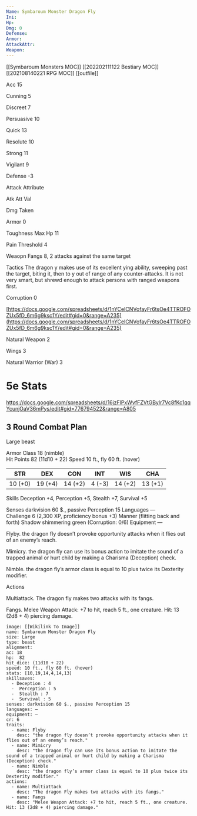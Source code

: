 ```yaml
---
Name: Symbaroum Monster Dragon Fly
Ini: 
Hp: 
Dmg: 0
Defense: 
Armor: 
AttackAttr: 
Weapon: 
---
```

[[Symbaroum Monsters MOC]]
[[202202111122 Bestiary MOC]]
[[202108140221 RPG MOC]]
[[outfile]]

Acc 15

Cunning 5

Discreet 7

Persuasive 10

Quick 13

Resolute 10

Strong 11

Vigilant 9

Defense -3

Attack Attribute

Atk Att Val

Dmg Taken

Armor 0

Toughness Max Hp 11

Pain Threshold 4

Weaopn Fangs 8, 2 attacks against the same target

Tactics The dragon y makes use of its excellent ying ability, sweeping past the target, biting it, then to y out of range of any counter-attacks. It is not very smart, but shrewd enough to attack persons with ranged weapons first.

Corruption 0

[https://docs.google.com/spreadsheets/d/1nYCeICNVofayFr6tsOe4TTROFOZUx5fD_6m6g9ksc1Y/edit#gid=0&range=A235](https://docs.google.com/spreadsheets/d/1nYCeICNVofayFr6tsOe4TTROFOZUx5fD_6m6g9ksc1Y/edit#gid=0&range=A235)

Natural Weapon 2

Wings 3

Natural Warrior (War) 3

# 5e Stats 
https://docs.google.com/spreadsheets/d/16jzFlPxWvfFZVtGBylr7Vc8fKc1qqYcunjOaV36mPys/edit#gid=776794522&range=A805
## 3 Round Combat Plan

Large beast

Armor Class 18 (nimble)  
Hit Points 82 (11d10 + 22) 
Speed 10 ft., fly 60 ft. (hover)

| STR     | DEX     | CON     | INT    | WIS     | CHA     |
| ------- | ------- | ------- | ------ | ------- | ------- |
| 10 (+0) | 19 (+4) | 14 (+2) | 4 (-3) | 14 (+2) | 13 (+1) |

Skills Deception +4, Perception +5, Stealth +7, Survival +5

Senses darkvision 60 $., passive Perception 15 
Languages —  
Challenge 6 (2,300 XP, proficiency bonus +3) 
Manner (flitting back and forth)
Shadow shimmering green (Corruption: 0/6) 
Equipment —

Flyby. the dragon fly doesn’t provoke opportunity attacks when it flies out of an enemy’s reach.

Mimicry. the dragon fly can use its bonus action to imitate the sound of a trapped animal or hurt child by making a Charisma (Deception) check.

Nimble. the dragon fly’s armor class is equal to 10 plus twice its Dexterity modifier.

Actions

Multiattack. The dragon fly makes two attacks with its fangs.

Fangs. Melee Weapon Attack: +7 to hit, reach 5 ft., one creature. Hit: 13 (2d8 + 4) piercing damage.

```statblock
image: [[Wikilink To Image]]
name: Symbaroum Monster Dragon Fly
size: Large
type: beast
alignment:
ac: 18
hp:  82
hit_dice: (11d10 + 22)
speed: 10 ft., fly 60 ft. (hover)
stats: [10,19,14,4,14,13]
skillsaves:
  - Deception : 4
  -  Perception : 5
  -  Stealth : 7
  -  Survival : 5
senses: darkvision 60 $., passive Perception 15
languages: —
equipment: —
cr: 6
traits:
  - name: Flyby
    desc: "the dragon fly doesn’t provoke opportunity attacks when it flies out of an enemy’s reach."
  - name: Mimicry
    desc: "the dragon fly can use its bonus action to imitate the sound of a trapped animal or hurt child by making a Charisma (Deception) check."
  - name: Nimble
    desc: "the dragon fly’s armor class is equal to 10 plus twice its Dexterity modifier."
actions:
  - name: Multiattack
    desc: "The dragon Fly makes two attacks with its fangs."
  - name: Fangs
    desc: "Melee Weapon Attack: +7 to hit, reach 5 ft., one creature. Hit: 13 (2d8 + 4) piercing damage."
```